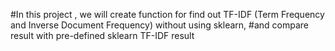 #In this project , we will create function for find out TF-IDF (Term Frequency and Inverse Document Frequency) without using sklearn,
#and compare result with pre-defined sklearn TF-IDF result
